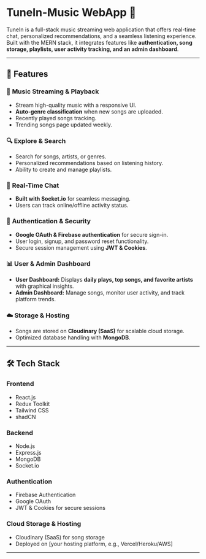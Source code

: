 # TuneIn-Music WebApp 🎵

TuneIn is a full-stack music streaming web application that offers real-time chat, personalized recommendations, and a seamless listening experience. Built with the MERN stack, it integrates features like **authentication, song storage, playlists, user activity tracking, and an admin dashboard**.

---

## 🚀 Features

### 🎼 **Music Streaming & Playback**
- Stream high-quality music with a responsive UI.
- **Auto-genre classification** when new songs are uploaded.
- Recently played songs tracking.
- Trending songs page updated weekly.

### 🔍 **Explore & Search**
- Search for songs, artists, or genres.
- Personalized recommendations based on listening history.
- Ability to create and manage playlists.

### 💬 **Real-Time Chat**
- **Built with Socket.io** for seamless messaging.
- Users can track online/offline activity status.

### 🔐 **Authentication & Security**
- **Google OAuth & Firebase authentication** for secure sign-in.
- User login, signup, and password reset functionality.
- Secure session management using **JWT & Cookies**.

### 📊 **User & Admin Dashboard**
- **User Dashboard:** Displays **daily plays, top songs, and favorite artists** with graphical insights.
- **Admin Dashboard:** Manage songs, monitor user activity, and track platform trends.

### ☁️ **Storage & Hosting**
- Songs are stored on **Cloudinary (SaaS)** for scalable cloud storage.
- Optimized database handling with **MongoDB**.

---

## 🛠️ Tech Stack

### **Frontend**
- React.js
- Redux Toolkit
- Tailwind CSS
- shadCN

### **Backend**
- Node.js
- Express.js
- MongoDB
- Socket.io

### **Authentication**
- Firebase Authentication
- Google OAuth
- JWT & Cookies for secure sessions

### **Cloud Storage & Hosting**
- Cloudinary (SaaS) for song storage
- Deployed on [your hosting platform, e.g., Vercel/Heroku/AWS]

---
